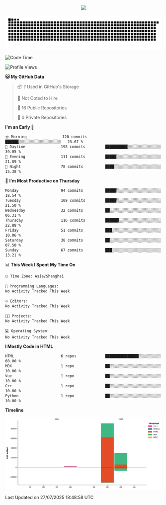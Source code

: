 <div id="header" align="center">
  <img src="https://media.giphy.com/media/du3J3cXyzhj75IOgvA/giphy.gif" width="120"/>
</div>



![](https://raw.githubusercontent.com/iocion/iocion/refs/heads/output/github-contribution-grid-snake.svg)


<!--START_SECTION:waka-->
![Code Time](http://img.shields.io/badge/Code%20Time-6%20hrs%2045%20mins-blue)

![Profile Views](http://img.shields.io/badge/Profile%20Views-0-blue)

**🐱 My GitHub Data** 

> 📦 ? Used in GitHub's Storage 
 > 
> 🚫 Not Opted to Hire
 > 
> 📜 16 Public Repositories 
 > 
> 🔑 0 Private Repositories 
 > 
**I'm an Early 🐤** 

```text
🌞 Morning                120 commits         ██████░░░░░░░░░░░░░░░░░░░   23.67 % 
🌆 Daytime                198 commits         ██████████░░░░░░░░░░░░░░░   39.05 % 
🌃 Evening                111 commits         █████░░░░░░░░░░░░░░░░░░░░   21.89 % 
🌙 Night                  78 commits          ████░░░░░░░░░░░░░░░░░░░░░   15.38 % 
```
📅 **I'm Most Productive on Thursday** 

```text
Monday                   94 commits          █████░░░░░░░░░░░░░░░░░░░░   18.54 % 
Tuesday                  109 commits         █████░░░░░░░░░░░░░░░░░░░░   21.50 % 
Wednesday                32 commits          ██░░░░░░░░░░░░░░░░░░░░░░░   06.31 % 
Thursday                 116 commits         ██████░░░░░░░░░░░░░░░░░░░   22.88 % 
Friday                   51 commits          ███░░░░░░░░░░░░░░░░░░░░░░   10.06 % 
Saturday                 38 commits          ██░░░░░░░░░░░░░░░░░░░░░░░   07.50 % 
Sunday                   67 commits          ███░░░░░░░░░░░░░░░░░░░░░░   13.21 % 
```


📊 **This Week I Spent My Time On** 

```text
🕑︎ Time Zone: Asia/Shanghai

💬 Programming Languages: 
No Activity Tracked This Week

🔥 Editors: 
No Activity Tracked This Week

🐱‍💻 Projects: 
No Activity Tracked This Week

💻 Operating System: 
No Activity Tracked This Week
```

**I Mostly Code in HTML** 

```text
HTML                     6 repos             ███████████████░░░░░░░░░░   60.00 % 
MDX                      1 repo              ██░░░░░░░░░░░░░░░░░░░░░░░   10.00 % 
Vue                      1 repo              ██░░░░░░░░░░░░░░░░░░░░░░░   10.00 % 
C++                      1 repo              ██░░░░░░░░░░░░░░░░░░░░░░░   10.00 % 
Python                   1 repo              ██░░░░░░░░░░░░░░░░░░░░░░░   10.00 % 
```



**Timeline**

![Lines of Code chart](https://raw.githubusercontent.com/iocion/iocion/main/assets/bar_graph.png)


 Last Updated on 27/07/2025 18:48:58 UTC
<!--END_SECTION:waka-->
